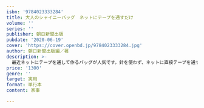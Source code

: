 ```yaml
---
isbn: '9784023333284'
title: 大人のシャイニーバッグ　ネットにテープを通すだけ
volume: ''
series: ''
publisher: 朝日新聞出版
pubdate: '2020-06-19'
cover: 'https://cover.openbd.jp/9784023333284.jpg'
author: 朝日新聞出版編／著
description: >-
  最近ネットにテープを通して作るバッグが人気です。針を使わず、ネットに直接テープを通すだけだから、はじめてでも作りやすく、軽い仕上がりが魅力です。ハマナカから発売のロマーレとチューブベリーは薄手タイプのテープヤーンで、ネットに通しやすく、重ねて通すこともできるので、シンプルな模様から重ねて通す凝った模様まで作れます。キラキラと光沢のある素材はゴールド、シルバー、ブラックの華やかな色に加え、パステルカラーやグラデーションなどが揃い、デイリー使いのバッグからパーティバッグまで様々なシーンに向けて活躍します。ベースになるネットはハサミでカットして作るので、デザインも自由自在。型崩れもしにくく、定番のトート型をはじめ、横長の浅めのバッグやショルダーバッグ、クラッチバッグ、巾着バッグなど既製品のようなオリジナルバッグが作れます。ファッション雑誌などを参考に、市販で売られている持ち手や金具、革紐などを組み合わせることで、よりスタイリッシュなバッグになるように工夫します。また、バリエーションとして、流行のファーやボア、スエードなど異素材を使ったおしゃれなバッグや、かぎ針でネットに引き抜いて作るバッグも数点掲載予定。初心者にもわかりやすいように、基本作品を使って、ネットのカットの仕方、テープの通し方や始末の仕方、金具の付け方、持ち手の付け方などプロセス解説で丁寧に解説します。＊作品例／トートバッグ、ショルダーバッグ、ワンハンドルバッグ、巾着バッグ、クラッチバッグ、長財布など18?20パターン＋色替えや素材違いを掲載。
price: '1300'
genre: ''
target: 実用
format: 単行本
content: 家事

---
```

